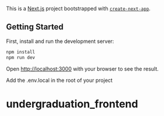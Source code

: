 This is a [Next.js](https://nextjs.org) project bootstrapped with [`create-next-app`](https://nextjs.org/docs/app/api-reference/cli/create-next-app).

## Getting Started

First, install and run the development server:

```bash
npm install
npm run dev
```

Open [http://localhost:3000](http://localhost:3000) with your browser to see the result.

Add the .env.local in the root of your project

# undergraduation_frontend
